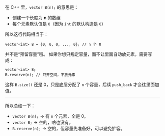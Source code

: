 在 C++ 里，`vector B(n);` 的意思是：

- 创建一个长度为 **n** 的数组
- 每个元素默认值是 `0`（因为 `int` 的默认构造是 `0`）

所以这行代码相当于：

```
vector<int> B = {0, 0, 0, ..., 0}; // n 个 0
```

并不是“预留容量”哦。
 如果你想只规定容量，而不让里面自动放元素，需要写成：

```
vector<int> B;
B.reserve(n); // 只开空间，不放元素
```

这样 `B.size()` 还是 0，只是底层分配了 `n` 个容量，后续 `push_back` 才会往里面加值。

------

所以总结一下：

- `vector B(n);` → 有 `n` 个元素，全是 0。
- `vector B;` → 空的，啥也没有。
- `B.reserve(n);` → 空的，但容量先准备好，可以避免扩容。